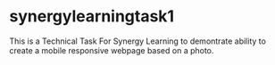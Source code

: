 # synergylearningtask1
This is a Technical Task For Synergy Learning to demontrate ability to create a mobile responsive webpage based on a photo.
